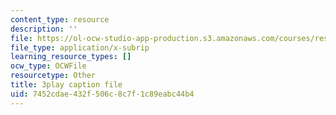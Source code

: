 ```yaml
---
content_type: resource
description: ''
file: https://ol-ocw-studio-app-production.s3.amazonaws.com/courses/res-9-003-brains-minds-and-machines-summer-course-summer-2015/7452cdae432f506c8c7f1c89eabc44b4_2304746.vtt
file_type: application/x-subrip
learning_resource_types: []
ocw_type: OCWFile
resourcetype: Other
title: 3play caption file
uid: 7452cdae-432f-506c-8c7f-1c89eabc44b4
---
```

